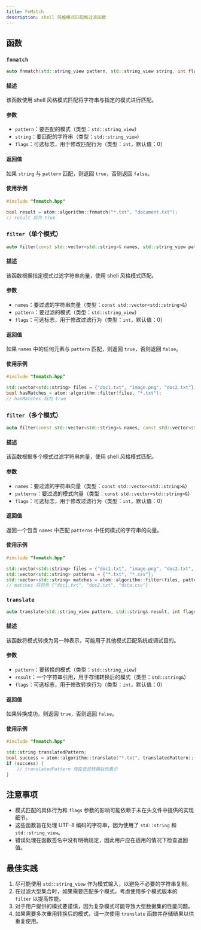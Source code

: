 ```yaml
---
title: FnMatch
description: shell 风格模式匹配和过滤函数
---
```


## 函数

### `fnmatch`

```cpp
auto fnmatch(std::string_view pattern, std::string_view string, int flags = 0) -> bool;
```

#### 描述

该函数使用 shell 风格模式匹配将字符串与指定的模式进行匹配。

#### 参数

- `pattern`：要匹配的模式（类型：`std::string_view`）
- `string`：要匹配的字符串（类型：`std::string_view`）
- `flags`：可选标志，用于修改匹配行为（类型：`int`，默认值：0）

#### 返回值

如果 `string` 与 `pattern` 匹配，则返回 `true`，否则返回 `false`。

#### 使用示例

```cpp
#include "fnmatch.hpp"

bool result = atom::algorithm::fnmatch("*.txt", "document.txt");
// result 将为 true
```

### `filter`（单个模式）

```cpp
auto filter(const std::vector<std::string>& names, std::string_view pattern, int flags = 0) -> bool;
```

#### 描述

该函数根据指定模式过滤字符串向量，使用 shell 风格模式匹配。

#### 参数

- `names`：要过滤的字符串向量（类型：`const std::vector<std::string>&`）
- `pattern`：要过滤的模式（类型：`std::string_view`）
- `flags`：可选标志，用于修改过滤行为（类型：`int`，默认值：0）

#### 返回值

如果 `names` 中的任何元素与 `pattern` 匹配，则返回 `true`，否则返回 `false`。

#### 使用示例

```cpp
#include "fnmatch.hpp"

std::vector<std::string> files = {"doc1.txt", "image.png", "doc2.txt"};
bool hasMatches = atom::algorithm::filter(files, "*.txt");
// hasMatches 将为 true
```

### `filter`（多个模式）

```cpp
auto filter(const std::vector<std::string>& names, const std::vector<std::string>& patterns, int flags = 0) -> std::vector<std::string>;
```

#### 描述

该函数根据多个模式过滤字符串向量，使用 shell 风格模式匹配。

#### 参数

- `names`：要过滤的字符串向量（类型：`const std::vector<std::string>&`）
- `patterns`：要过滤的模式向量（类型：`const std::vector<std::string>&`）
- `flags`：可选标志，用于修改过滤行为（类型：`int`，默认值：0）

#### 返回值

返回一个包含 `names` 中匹配 `patterns` 中任何模式的字符串的向量。

#### 使用示例

```cpp
#include "fnmatch.hpp"

std::vector<std::string> files = {"doc1.txt", "image.png", "doc2.txt", "data.csv"};
std::vector<std::string> patterns = {"*.txt", "*.csv"};
std::vector<std::string> matches = atom::algorithm::filter(files, patterns);
// matches 将包含 {"doc1.txt", "doc2.txt", "data.csv"}
```

### `translate`

```cpp
auto translate(std::string_view pattern, std::string& result, int flags = 0) -> bool;
```

#### 描述

该函数将模式转换为另一种表示，可能用于其他模式匹配系统或调试目的。

#### 参数

- `pattern`：要转换的模式（类型：`std::string_view`）
- `result`：一个字符串引用，用于存储转换后的模式（类型：`std::string&`）
- `flags`：可选标志，用于修改转换行为（类型：`int`，默认值：0）

#### 返回值

如果转换成功，则返回 `true`，否则返回 `false`。

#### 使用示例

```cpp
#include "fnmatch.hpp"

std::string translatedPattern;
bool success = atom::algorithm::translate("*.txt", translatedPattern);
if (success) {
    // translatedPattern 现在包含转换后的表示
}
```

## 注意事项

- 模式匹配的具体行为和 `flags` 参数的影响可能依赖于未在头文件中提供的实现细节。
- 这些函数旨在处理 UTF-8 编码的字符串，因为使用了 `std::string` 和 `std::string_view`。
- 错误处理在函数签名中没有明确规定，因此用户应在适用的情况下检查返回值。

## 最佳实践

1. 尽可能使用 `std::string_view` 作为模式输入，以避免不必要的字符串复制。
2. 在过滤大型集合时，如果需要匹配多个模式，考虑使用多个模式版本的 `filter` 以提高性能。
3. 对于用户提供的模式要谨慎，因为复杂模式可能导致大型数据集的性能问题。
4. 如果需要多次重用转换后的模式，请一次使用 `translate` 函数并存储结果以供重复使用。
